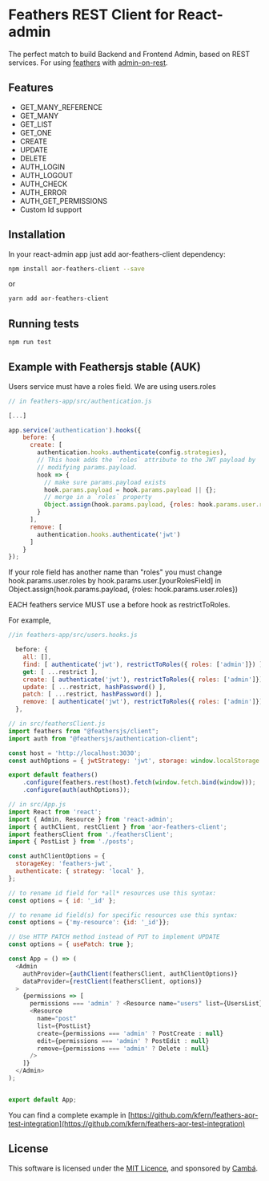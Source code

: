 # Feathers REST Client for React-admin

The perfect match to build Backend and Frontend Admin, based on REST services.
For using [feathers](https://www.feathersjs.com) with [admin-on-rest](https://github.com/marmelab/react-admin).

## Features
* GET_MANY_REFERENCE
* GET_MANY
* GET_LIST
* GET_ONE
* CREATE
* UPDATE
* DELETE
* AUTH_LOGIN
* AUTH_LOGOUT
* AUTH_CHECK
* AUTH_ERROR
* AUTH_GET_PERMISSIONS
* Custom Id support

## Installation

In your react-admin app just add aor-feathers-client dependency:

```sh
npm install aor-feathers-client --save
```

or

```sh
yarn add aor-feathers-client
```

## Running tests

```sh
npm run test

```

## Example with Feathersjs stable (AUK)

Users service must have a roles field. We are using users.roles

```js
// in feathers-app/src/authentication.js

[...]

app.service('authentication').hooks({
    before: {
      create: [
        authentication.hooks.authenticate(config.strategies),
        // This hook adds the `roles` attribute to the JWT payload by
        // modifying params.payload.
        hook => {
          // make sure params.payload exists
          hook.params.payload = hook.params.payload || {};
          // merge in a `roles` property
          Object.assign(hook.params.payload, {roles: hook.params.user.roles});
        }
      ],
      remove: [
        authentication.hooks.authenticate('jwt')
      ]
    }
});

```

If your role field has another name than "roles" you must change hook.params.user.roles by hook.params.user.[yourRolesField] in Object.assign(hook.params.payload, {roles: hook.params.user.roles})

EACH feathers service MUST use a before hook as restrictToRoles.

For example,

```js
//in feathers-app/src/users.hooks.js

  before: {
    all: [],
    find: [ authenticate('jwt'), restrictToRoles({ roles: ['admin']}) ],
    get: [ ...restrict ],
    create: [ authenticate('jwt'), restrictToRoles({ roles: ['admin']}), hashPassword() ],
    update: [ ...restrict, hashPassword() ],
    patch: [ ...restrict, hashPassword() ],
    remove: [ authenticate('jwt'), restrictToRoles({ roles: ['admin']}) ]
  },

```


```js
// in src/feathersClient.js
import feathers from "@feathersjs/client";
import auth from "@feathersjs/authentication-client";

const host = 'http://localhost:3030';
const authOptions = { jwtStrategy: 'jwt', storage: window.localStorage };

export default feathers()
    .configure(feathers.rest(host).fetch(window.fetch.bind(window)));
    .configure(auth(authOptions));
```

```js
// in src/App.js
import React from 'react';
import { Admin, Resource } from 'react-admin';
import { authClient, restClient } from 'aor-feathers-client';
import feathersClient from './feathersClient';
import { PostList } from './posts';

const authClientOptions = {
  storageKey: 'feathers-jwt',
  authenticate: { strategy: 'local' },
};

// to rename id field for *all* resources use this syntax:
const options = { id: '_id' };

// to rename id field(s) for specific resources use this syntax:
const options = {'my-resource': {id: '_id'}};

// Use HTTP PATCH method instead of PUT to implement UPDATE
const options = { usePatch: true };

const App = () => (
  <Admin
    authProvider={authClient(feathersClient, authClientOptions)}
    dataProvider={restClient(feathersClient, options)}
  >
    {permissions => [
      permissions === 'admin' ? <Resource name="users" list={UsersList} /> : null,
      <Resource
        name="post"
        list={PostList}
        create={permissions === 'admin' ? PostCreate : null}
        edit={permissions === 'admin' ? PostEdit : null}
        remove={permissions === 'admin' ? Delete : null}
      />
    ]}
  </Admin>
);


export default App;
```

You can find a complete example in [https://github.com/kfern/feathers-aor-test-integration](https://github.com/kfern/feathers-aor-test-integration)

## License

This software is licensed under the [MIT Licence](LICENSE), and sponsored by [Cambá](https://www.camba.coop).
